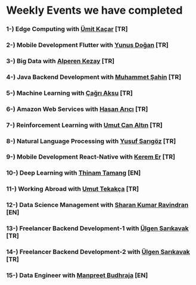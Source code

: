 # Weekly Events we have completed

### 1-) Edge Computing with [Ümit Kaçar](https://www.linkedin.com/in/umit-kacar-phd-01610019a/)         [TR]
### 2-) Mobile Development Flutter with [Yunus Doğan](https://www.linkedin.com/in/yunusdgn/)   [TR]
### 3-) Big Data with [Alperen Kezay](https://www.linkedin.com/in/alperen-kezay-05273a111/)   [TR]
### 4-) Java Backend Development with [Muhammet Şahin](https://www.linkedin.com/in/muhammet-sahin-phd-c-a42190134/)   [TR]
### 5-) Machine Learning with [Çağrı Aksu](https://www.linkedin.com/in/caksu/)   [TR]
### 6-) Amazon Web Services with [Hasan Arıcı]()   [TR]
### 7-) Reinforcement Learning with [Umut Can Altın](https://www.linkedin.com/in/umut-can-altin-507455103/)   [TR]
### 8-) Natural Language Processing with [Yusuf Sarıgöz](https://www.linkedin.com/in/yusuf-sar%C4%B1g%C3%B6z-4bb826ba/)   [TR]
### 9-) Mobile Development React-Native  with [Kerem Er](https://www.linkedin.com/in/kerem-er-5650ba15a/)  [TR]
### 10-) Deep Learning with [Thinam Tamang](https://www.linkedin.com/in/thinam-tamang-3b12831a2/)   [EN]
### 11-) Working Abroad with [Umut Tekakça](https://www.linkedin.com/in/umut-tekakca/)    [TR]
### 12-) Data Science Management with [Sharan Kumar Ravindran](https://www.linkedin.com/in/rsharankumar/)  [EN]
### 13-) Freelancer Backend Development-1 with [Ülgen Sarıkavak](https://www.linkedin.com/in/ulgens/)  [TR]
### 14-) Freelancer Backend Development-2 with [Ülgen Sarıkavak](https://www.linkedin.com/in/ulgens/)  [TR]
### 15-) Data Engineer with [Manpreet Budhraja](https://www.linkedin.com/in/manpreet-budhraja/)  [EN]
